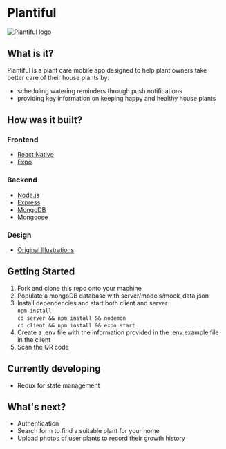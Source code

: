 # Plantiful
![Plantiful logo](https://github.com/cjb0s/plantiful/blob/main/client/assets/banner.png)

## What is it?
Plantiful is a plant care mobile app designed to help plant owners take better care of their house plants by:
- scheduling watering reminders through push notifications
- providing key information on keeping happy and healthy house plants


## How was it built?
### Frontend
- [React Native](https://reactnative.dev/)
- [Expo](https://expo.io/)

### Backend
- [Node.js](https://nodejs.org/en/)
- [Express](https://expressjs.com/)
- [MongoDB](https://www.mongodb.com/)
- [Mongoose](https://mongoosejs.com/)

### Design
- [Original Illustrations](https://www.amylucymccord.com/)


## Getting Started
1. Fork and clone this repo onto your machine
2. Populate a mongoDB database with server/models/mock_data.json
3. Install dependencies and start both client and server  
`npm install`  
`cd server && npm install && nodemon`  
`cd client && npm install && expo start`  
4. Create a .env file with the information provided in the .env.example file in the client
5. Scan the QR code


## Currently developing
- Redux for state management


## What's next?
- Authentication
- Search form to find a suitable plant for your home
- Upload photos of user plants to record their growth history
